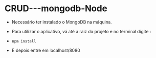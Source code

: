 # CRUD---mongodb-Node

* Necessário ter instalado o MongoDB na máquina.
* Para utilizar o aplicativo, vá até a raiz do projeto e no terminal digite :

*  ``` npm install  ```
* E depois entre em localhost/8080
